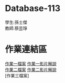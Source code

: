 # Database-113
學生:孫士傑  
教師:蔡芸琤
# 作業連結區  
[作業一檔案](https://github.com/jaison5/Database-113/tree/main/%E4%BD%9C%E6%A5%AD%E4%B8%80%E6%AA%94%E6%A1%88%E8%B3%87%E6%96%99%E5%A4%BE)  [作業一影片解說](
https://youtu.be/yhgwgaZDgFA?si=g4F9TQQlNEM50498)  
[作業二檔案](https://github.com/jaison5/Database-113/tree/main/%E4%BD%9C%E6%A5%AD%E4%BA%8C%E6%AA%94%E6%A1%88%E8%B3%87%E6%96%99%E5%A4%BE)  [作業二影片解說](https://youtu.be/lT8TdlQLYUA?si=bL0auZ-MnAnx_jnC)  
[作業三檔案]
